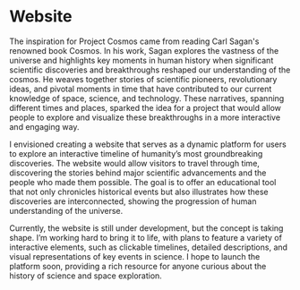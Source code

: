 # Website

The inspiration for Project Cosmos came from reading Carl Sagan's renowned book Cosmos. In his work, Sagan explores the vastness of the universe and highlights key moments in human history when significant scientific discoveries and breakthroughs reshaped our understanding of the cosmos. He weaves together stories of scientific pioneers, revolutionary ideas, and pivotal moments in time that have contributed to our current knowledge of space, science, and technology. These narratives, spanning different times and places, sparked the idea for a project that would allow people to explore and visualize these breakthroughs in a more interactive and engaging way.

I envisioned creating a website that serves as a dynamic platform for users to explore an interactive timeline of humanity’s most groundbreaking discoveries. The website would allow visitors to travel through time, discovering the stories behind major scientific advancements and the people who made them possible. The goal is to offer an educational tool that not only chronicles historical events but also illustrates how these discoveries are interconnected, showing the progression of human understanding of the universe.

Currently, the website is still under development, but the concept is taking shape. I’m working hard to bring it to life, with plans to feature a variety of interactive elements, such as clickable timelines, detailed descriptions, and visual representations of key events in science. I hope to launch the platform soon, providing a rich resource for anyone curious about the history of science and space exploration.